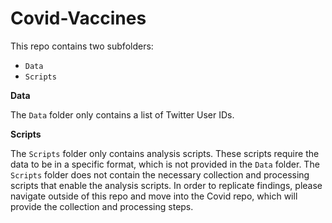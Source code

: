 # Covid-Vaccines

This repo contains two subfolders:
- `Data`
- `Scripts`

**Data**

The `Data` folder only contains a list of Twitter User IDs.

**Scripts**

The `Scripts` folder only contains analysis scripts. These scripts require the data to be in a specific format, which is not provided in the `Data` folder. The `Scripts` folder does not contain the necessary collection and processing scripts that enable the analysis scripts. In order to replicate findings, please navigate outside of this repo and move into the Covid repo, which will provide the collection and processing steps.

